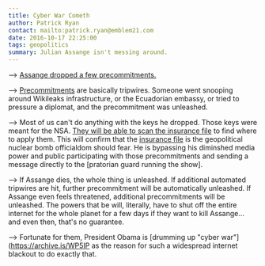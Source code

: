```yaml
---
title: Cyber War Cometh
author: Patrick Ryan
contact: mailto:patrick.ryan@emblem21.com
date: 2016-10-17 22:25:00
tags: geopolitics
summary: Julian Assange isn't messing around.
---
```


--> [Assange dropped a few  precommitments.](http://archive.is/usn3y)

--> [Precommitments](http://archive.is/ZtD4M) are basically tripwires.  Someone went snooping around Wikileaks infrastructure, or the Ecuadorian embassy, or tried to pressure a diplomat, and the precommitment was unleashed.

--> Most of us can't do anything with the keys he dropped.  Those keys were meant for the NSA.  [They will be able to scan the insurance file](http://archive.is/0fjcY) to find where to apply them.  This will confirm that the [insurance file](http://archive.is/NPGe7) is the geopolitical nuclear bomb officialdom should fear.  He is bypassing his diminshed media power and public participating with those precommitments and sending a message directly to the [pratorian guard running the show].  

--> If Assange dies, the whole thing is unleashed.  If additional automated tripwires are hit, further precommitment will be automatically unleashed.  If Assange even feels threatened, additional precommitments will be unleashed.  The powers that be will, literally, have to shut off the entire internet for the whole planet for a few days if they want to kill Assange... and even then, that's no guarantee.

--> Fortunate for them, President Obama is [drumming up "cyber war"](https://archive.is/WP5IP as the reason for such a widespread internet blackout to do exactly that.